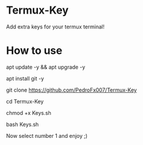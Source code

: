 # Termux-Key
Add extra keys for your termux terminal!

# How to use

apt update -y && apt upgrade -y

apt install git -y

git clone https://github.com/PedroFx007/Termux-Key

cd Termux-Key

chmod +x Keys.sh

bash Keys.sh

Now select number 1 and enjoy ;)
